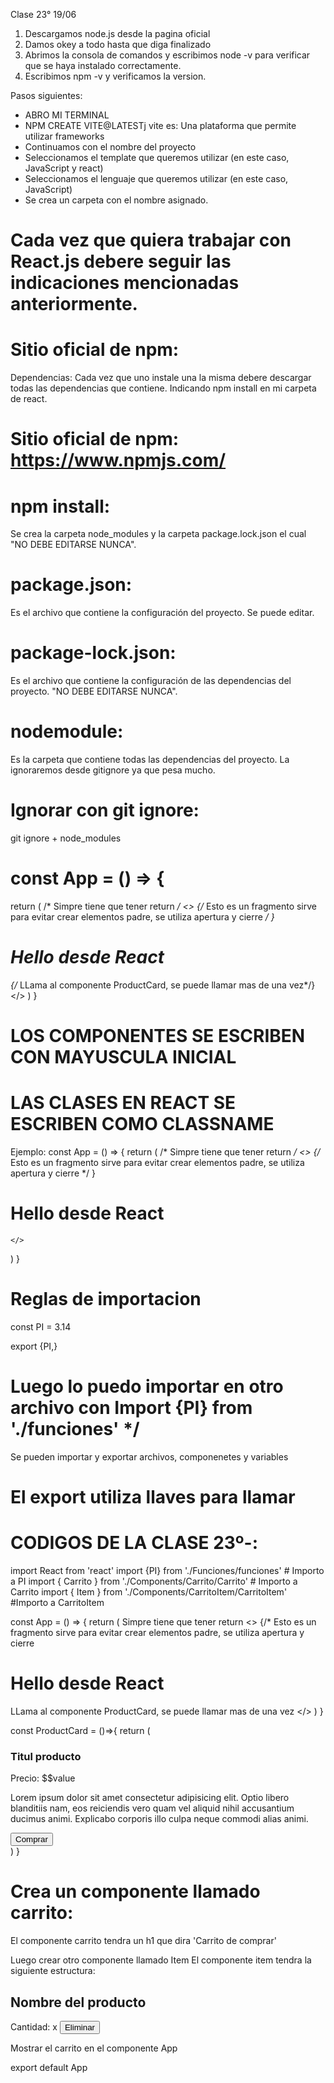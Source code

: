  Clase 23° 19/06

1) Descargamos node.js desde la pagina oficial
2) Damos okey a todo hasta que diga finalizado
3) Abrimos la consola de comandos y escribimos node -v para verificar que se haya instalado correctamente.
4) Escribimos npm -v y verificamos la version.


Pasos siguientes:
- ABRO MI TERMINAL
- NPM CREATE VITE@LATESTj vite es: Una plataforma que permite utilizar frameworks
- Continuamos con el nombre del proyecto
- Seleccionamos el template que queremos utilizar (en este caso, JavaScript y react)
- Seleccionamos el lenguaje que queremos utilizar (en este caso, JavaScript)
- Se crea un carpeta con el nombre asignado.

# Cada vez que quiera trabajar con React.js debere seguir las indicaciones mencionadas anteriormente.

# Sitio oficial de npm:
Dependencias: Cada vez que uno instale una la misma debere descargar todas las dependencias que contiene. 
Indicando npm install en mi carpeta de react.
# Sitio oficial de npm: https://www.npmjs.com/

# npm install: 
Se crea la carpeta node_modules y la carpeta package.lock.json el cual "NO DEBE EDITARSE NUNCA".
# package.json:
 Es el archivo que contiene la configuración del proyecto. Se puede editar.
# package-lock.json: 
Es el archivo que contiene la configuración de las dependencias del proyecto. "NO DEBE EDITARSE NUNCA".

# nodemodule:
Es la carpeta que contiene todas las dependencias del proyecto.
La ignoraremos desde gitignore ya que pesa mucho.

# Ignorar con git ignore:
git ignore +
node_modules 

# const App = () => {
  return ( /* Simpre tiene que tener return */
    <> {/* Esto es un fragmento sirve para evitar crear elementos padre, se utiliza apertura y cierre */ }
    <h1>Hello desde React</h1>
    <ProductCard/> {/* LLama al componente ProductCard, se puede llamar mas de una vez*/}
    <Carrito/>
    <Item/>
    </>
  )
}

# LOS COMPONENTES SE ESCRIBEN CON MAYUSCULA INICIAL

# LAS CLASES EN REACT SE ESCRIBEN COMO CLASSNAME
Ejemplo: 
const App = () => {
  return ( /* Simpre tiene que tener return */
    <> {/* Esto es un fragmento sirve para evitar crear elementos padre, se utiliza apertura y cierre */ }
    <h1 className='Titulos'>Hello desde React</h1>
  
    </>
  )
}

# Reglas de importacion

const  PI = 3.14

export {PI,} 

# Luego lo puedo importar en otro archivo con Import {PI} from './funciones' */

Se pueden importar y exportar archivos, componenetes y variables 

# El export utiliza llaves para llamar

# CODIGOS DE LA CLASE 23º-:

import React from 'react'
import {PI} from './Funciones/funciones' # Importo a PI
import { Carrito } from './Components/Carrito/Carrito' # Importo a Carrito
import { Item } from './Components/CarritoItem/CarritoItem' #Importo a CarritoItem


const App = () => {
  return (  Simpre tiene que tener return 
    <> {/* Esto es un fragmento sirve para evitar crear elementos padre, se utiliza apertura y cierre 
     <h1>Hello desde React</h1> 
     <ProductCard/> LLama al componente ProductCard, se puede llamar mas de una vez
    </>
  )
}

const ProductCard = ()=>{
  return (
    <div>
      <h3>Titul producto</h3>
      <span>Precio: $$value</span>
      <p>Lorem ipsum dolor sit amet consectetur adipisicing elit. Optio libero blanditiis nam, eos reiciendis vero quam vel aliquid nihil accusantium ducimus animi. Explicabo corporis illo culpa neque commodi alias animi.</p>
    <button>Comprar</button>
    </div>
  )
} 

# Crea un componente llamado carrito: 
El componente carrito tendra un h1 que dira 'Carrito de comprar'

Luego crear otro componente llamado Item
El componente item tendra la siguiente estructura:
<div>
<h2>Nombre del producto</h2>
<span> Cantidad: x </span>
<button>Eliminar</button>
</div>

Mostrar el carrito en el componente App

export default App


